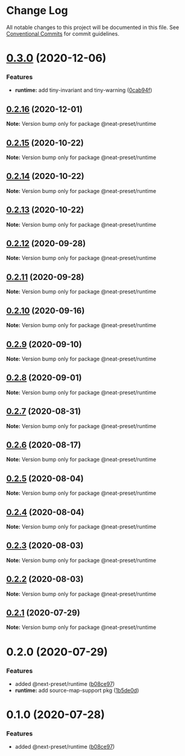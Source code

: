 # Change Log

All notable changes to this project will be documented in this file.
See [Conventional Commits](https://conventionalcommits.org) for commit guidelines.

# [0.3.0](https://github.com/igl/neat-preset/compare/@neat-preset/runtime@0.2.16...@neat-preset/runtime@0.3.0) (2020-12-06)


### Features

* **runtime:** add tiny-invariant and tiny-warning ([0cab94f](https://github.com/igl/neat-preset/commit/0cab94f84b0bb8bf7180ea17e7c2ed49ff75f8a4))





## [0.2.16](https://github.com/igl/neat-preset/compare/@neat-preset/runtime@0.2.15...@neat-preset/runtime@0.2.16) (2020-12-01)

**Note:** Version bump only for package @neat-preset/runtime





## [0.2.15](https://github.com/igl/neat-preset/compare/@neat-preset/runtime@0.2.14...@neat-preset/runtime@0.2.15) (2020-10-22)

**Note:** Version bump only for package @neat-preset/runtime





## [0.2.14](https://github.com/igl/neat-preset/compare/@neat-preset/runtime@0.2.13...@neat-preset/runtime@0.2.14) (2020-10-22)

**Note:** Version bump only for package @neat-preset/runtime





## [0.2.13](https://github.com/igl/neat-preset/compare/@neat-preset/runtime@0.2.12...@neat-preset/runtime@0.2.13) (2020-10-22)

**Note:** Version bump only for package @neat-preset/runtime





## [0.2.12](https://github.com/igl/neat-preset/compare/@neat-preset/runtime@0.2.11...@neat-preset/runtime@0.2.12) (2020-09-28)

**Note:** Version bump only for package @neat-preset/runtime





## [0.2.11](https://github.com/igl/neat-preset/compare/@neat-preset/runtime@0.2.10...@neat-preset/runtime@0.2.11) (2020-09-28)

**Note:** Version bump only for package @neat-preset/runtime





## [0.2.10](https://github.com/igl/neat-preset/compare/@neat-preset/runtime@0.2.9...@neat-preset/runtime@0.2.10) (2020-09-16)

**Note:** Version bump only for package @neat-preset/runtime





## [0.2.9](https://github.com/igl/neat-preset/compare/@neat-preset/runtime@0.2.8...@neat-preset/runtime@0.2.9) (2020-09-10)

**Note:** Version bump only for package @neat-preset/runtime





## [0.2.8](https://github.com/igl/neat-preset/compare/@neat-preset/runtime@0.2.7...@neat-preset/runtime@0.2.8) (2020-09-01)

**Note:** Version bump only for package @neat-preset/runtime





## [0.2.7](https://github.com/igl/neat-preset/compare/@neat-preset/runtime@0.2.6...@neat-preset/runtime@0.2.7) (2020-08-31)

**Note:** Version bump only for package @neat-preset/runtime





## [0.2.6](https://github.com/igl/neat-preset/compare/@neat-preset/runtime@0.2.5...@neat-preset/runtime@0.2.6) (2020-08-17)

**Note:** Version bump only for package @neat-preset/runtime





## [0.2.5](https://github.com/igl/neat-preset/compare/@neat-preset/runtime@0.2.4...@neat-preset/runtime@0.2.5) (2020-08-04)

**Note:** Version bump only for package @neat-preset/runtime





## [0.2.4](https://github.com/igl/neat-preset/compare/@neat-preset/runtime@0.2.3...@neat-preset/runtime@0.2.4) (2020-08-04)

**Note:** Version bump only for package @neat-preset/runtime





## [0.2.3](https://github.com/igl/neat-preset/compare/@neat-preset/runtime@0.2.2...@neat-preset/runtime@0.2.3) (2020-08-03)

**Note:** Version bump only for package @neat-preset/runtime





## [0.2.2](https://github.com/igl/neat-preset/compare/@neat-preset/runtime@0.2.1...@neat-preset/runtime@0.2.2) (2020-08-03)

**Note:** Version bump only for package @neat-preset/runtime





## [0.2.1](https://github.com/igl/neat-preset/compare/@neat-preset/runtime@0.2.0...@neat-preset/runtime@0.2.1) (2020-07-29)

**Note:** Version bump only for package @neat-preset/runtime





# 0.2.0 (2020-07-29)


### Features

* added @next-preset/runtime ([b08ce97](https://github.com/igl/neat-preset/commit/b08ce97be7ab27375722038e93814ae09d8109d9))
* **runtime:** add source-map-support pkg ([1b5de0d](https://github.com/igl/neat-preset/commit/1b5de0db0b5e58ac52872158ba81c78d014c42b6))





# 0.1.0 (2020-07-28)


### Features

* added @next-preset/runtime ([b08ce97](https://github.com/igl/neat-preset/commit/b08ce97be7ab27375722038e93814ae09d8109d9))
